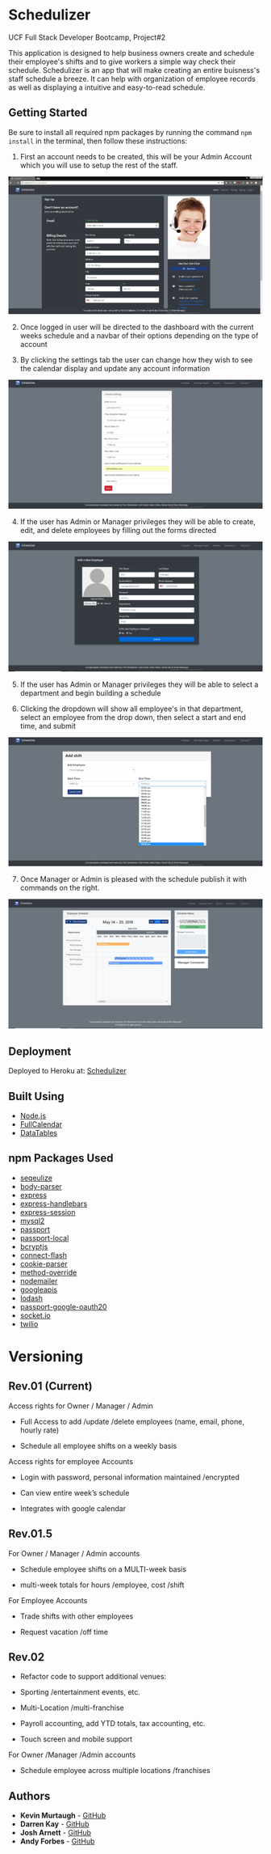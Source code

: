 # Schedulizer

UCF Full Stack Developer Bootcamp, Project#2

This application is designed to help business owners create and schedule their employee's shifts and to give workers a simple way check their schedule. Schedulizer is an app that will make creating an entire buisness's staff schedule a breeze. It can help with organization of employee records as well as displaying a intuitive and easy-to-read schedule.  

## Getting Started

Be sure to install all required npm packages by running the command `npm install` in the terminal, then follow these instructions: 

1. First an account needs to be created, this will be your Admin Account which you will use to setup the rest of the staff.

![Sign Up Page](public/img/SignupPage.png)

2. Once logged in user will be directed to the dashboard with the current weeks schedule and a navbar of their options depending on the type of account

3. By clicking the settings tab the user can change how they wish to see the calendar display and update any account information

![Settings Page](public/img/scheduleSettings.png)

4. If the user has Admin or Manager privileges they will be able to create, edit, and delete employees by filling out the forms directed

![Employee Add Page](public/img/createEmployee.png)

5. If the user has Admin or Manager privileges they will be able to select a department and begin building a schedule

6. Clicking the dropdown will show all employee's in that department, select an employee from the drop down, then select a start and end time, and submit

![Employee Add Page](public/img/addShift2.png)

7. Once Manager or Admin is pleased with the schedule publish it with commands on the right.

![Employee Add Page](public/img/addShift3.png)

## Deployment

Deployed to Heroku at: [Schedulizer](https://ancient-earth-43897.herokuapp.com/)

## Built Using

* [Node.js](https://nodejs.org/en/docs/) 
* [FullCalendar](https://https://fullcalendar.io/docs.apache.org/)
* [DataTables](https://datatables.net/rometools.github.io/rome/)

## npm Packages Used

* [seqeulize](http://docs.sequelizejs.com/)
* [body-parser](https://github.com/expressjs/body-parser)
* [express](https://expressjs.com/)
* [express-handlebars](https://handlebarsjs.com/)
* [express-session](https://github.com/expressjs/session)
* [mysql2](https://github.com/sidorares/node-mysql2)
* [passport](http://www.passportjs.org/)
* [passport-local](https://github.com/jaredhanson/passport-local)
* [bcryptjs](https://github.com/kelektiv/node.bcrypt.js)
* [connect-flash](https://github.com/jaredhanson/connect-flash)
* [cookie-parser](https://github.com/expressjs/cookie-parser)
* [method-override](https://github.com/expressjs/method-override)
* [nodemailer](https://nodemailer.com/about/)
* [googleapis](https://github.com/google/google-api-nodejs-client)
* [lodash](https://lodash.com/)
* [passport-google-oauth20](https://github.com/mstade/passport-google-oauth2)
* [socket.io](https://socket.io/)   
* [twilio](https://www.twilio.com/)

# Versioning

## Rev.01 (Current)
Access rights for Owner / Manager / Admin

   * Full Access to add /update /delete employees (name, email, phone, hourly rate)

   * Schedule all employee shifts on a weekly basis

Access rights for employee Accounts

* Login with password, personal information maintained /encrypted

* Can view entire week’s schedule

* Integrates with google calendar

## Rev.01.5
For Owner / Manager / Admin accounts

* Schedule employee shifts on a MULTI-week basis

* multi-week totals for hours /employee, cost /shift

For Employee Accounts

* Trade shifts with other employees

* Request vacation /off time

## Rev.02

* Refactor code to support additional venues:

* Sporting /entertainment events, etc.

* Multi-Location /multi-franchise

* Payroll accounting, add YTD totals, tax accounting, etc.

* Touch screen and mobile support

For Owner /Manager /Admin accounts

* Schedule employee across multiple locations /franchises

## Authors

* **Kevin Murtaugh** - [GitHub](https://github.com/Kevin-Murtaugh)
* **Darren Kay** - [GitHub](https://github.com/dkayucf)
* **Josh Arnett** - [GitHub](https://github.com/josha5)
* **Andy Forbes** - [GitHub](https://github.com/AndyForbes93)
